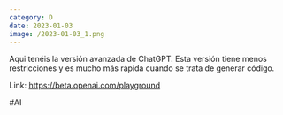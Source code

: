 ```yaml
--- 
category: D 
date: 2023-01-03 
image: /2023-01-03_1.png 
--- 
```


Aqui tenéis la versión avanzada de ChatGPT.  Esta versión tiene menos restricciones y es mucho más rápida cuando se trata de generar código.

Link: https://beta.openai.com/playground

#AI
